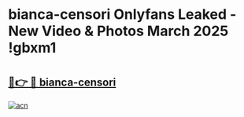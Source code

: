 # bianca-censori Onlyfans Leaked - New Video & Photos March 2025 !gbxm1

# <h2><a href="https://qg92ue.iuczelnia.edu.pl?title=bianca-censori&ref=gbxm1">🔗👉 🔴 bianca-censori</a></h2>

[![acn](https://github.com/user-attachments/assets/0f9c940e-d8b0-45ae-aac7-cd30a18b3e1c)](https://qg92ue.iuczelnia.edu.pl?title=bianca-censori&ref=gbxm1)


